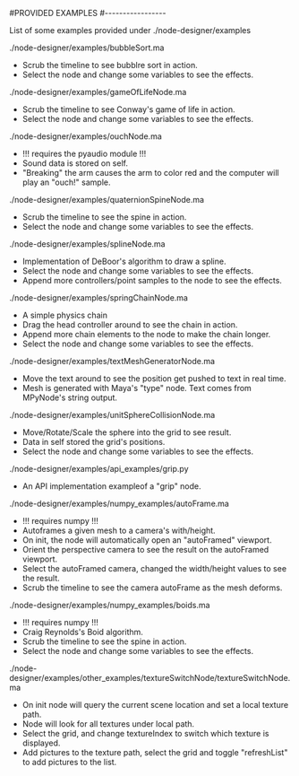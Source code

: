 #PROVIDED EXAMPLES
#-----------------

List of some examples provided under ./node-designer/examples

./node-designer/examples/bubbleSort.ma
* Scrub the timeline to see bubblre sort in action.
* Select the node and change some variables to see the effects.


./node-designer/examples/gameOfLifeNode.ma
* Scrub the timeline to see Conway's game of life in action.
* Select the node and change some variables to see the effects.


./node-designer/examples/ouchNode.ma
* !!! requires the pyaudio module !!!
* Sound data is stored on self.
* "Breaking" the arm causes the arm to color red and the computer will play an "ouch!" sample.


./node-designer/examples/quaternionSpineNode.ma
* Scrub the timeline to see the spine in action.
* Select the node and change some variables to see the effects.


./node-designer/examples/splineNode.ma
* Implementation of DeBoor's algorithm to draw a spline.
* Select the node and change some variables to see the effects.
* Append more controllers/point samples to the node to see the effects.


./node-designer/examples/springChainNode.ma
* A simple physics chain
* Drag the head controller around to see the chain in action.
* Append more chain elements to the node to make the chain longer.
* Select the node and change some variables to see the effects.


./node-designer/examples/textMeshGeneratorNode.ma
* Move the text around to see the position get pushed to text in real time.
* Mesh is generated with Maya's "type" node. Text comes from MPyNode's string output.


./node-designer/examples/unitSphereCollisionNode.ma
* Move/Rotate/Scale the sphere into the grid to see result.
* Data in self stored the grid's positions.
* Select the node and change some variables to see the effects.


./node-designer/examples/api_examples/grip.py
* An API implementation  exampleof a "grip" node.


./node-designer/examples/numpy_examples/autoFrame.ma
* !!! requires numpy !!!
* Autoframes a given mesh to a camera's with/height.
* On init, the node will automatically open an "autoFramed" viewport.
* Orient the perspective camera to see the result on the autoFramed viewport.
* Select the autoFramed camera, changed the width/height values to see the result.
* Scrub the timeline to see the camera autoFrame as the mesh deforms.


./node-designer/examples/numpy_examples/boids.ma
* !!! requires numpy !!!
* Craig Reynolds's Boid algorithm.
* Scrub the timeline to see the spine in action.
* Select the node and change some variables to see the effects.


./node-designer/examples/other_examples/textureSwitchNode/textureSwitchNode.ma
* On init node will query the current scene location and set a local texture path.
* Node will look for all textures under local path.
* Select the grid, and change textureIndex to switch which texture is displayed.
* Add pictures to the texture path, select the grid and toggle "refreshList" to add pictures to the list.


